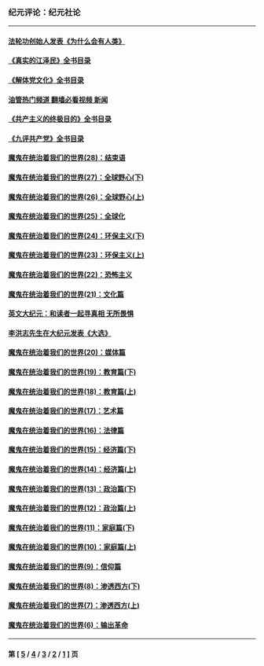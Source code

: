 ### 纪元评论：纪元社论
---
#### [法轮功创始人发表《为什么会有人类》](../../pages/nsc422/n13912117.md?01220330) 
#### [《真实的江泽民》全书目录](../../pages/nsc422/n13721399.md?01220330) 
#### [《解体党文化》全书目录](../../pages/nsc422/n13721157.md?01220330) 
#### [油管热门频道 翻墙必看视频 新闻](ok?01220330)
#### [《共产主义的终极目的》全书目录](../../pages/nsc422/n13721048.md?01220330) 
#### [《九评共产党》全书目录](../../pages/nsc422/n13708085.md?01220330) 
#### [魔鬼在统治着我们的世界(28)：结束语](../../pages/nsc422/n10936246.md?01220330) 
#### [魔鬼在统治着我们的世界(27)：全球野心(下)](../../pages/nsc422/n10928319.md?01220330) 
#### [魔鬼在统治着我们的世界(26)：全球野心(上)](../../pages/nsc422/n10900318.md?01220330) 
#### [魔鬼在统治着我们的世界(25)：全球化](../../pages/nsc422/n10788205.md?01220330) 
#### [魔鬼在统治着我们的世界(24)：环保主义(下)](../../pages/nsc422/n10695307.md?01220330) 
#### [魔鬼在统治着我们的世界(23)：环保主义(上)](../../pages/nsc422/n10688613.md?01220330) 
#### [魔鬼在统治着我们的世界(22)：恐怖主义](../../pages/nsc422/n10614727.md?01220330) 
#### [魔鬼在统治着我们的世界(21)：文化篇](../../pages/nsc422/n10597706.md?01220330) 
#### [英文大纪元：和读者一起寻真相 无所畏惧](../../pages/nsc422/n12542027.md?01220330) 
#### [李洪志先生在大纪元发表《大选》](../../pages/nsc422/n12534746.md?01220330) 
#### [魔鬼在统治着我们的世界(20)：媒体篇](../../pages/nsc422/n10586579.md?01220330) 
#### [魔鬼在统治着我们的世界(19)：教育篇(下)](../../pages/nsc422/n10564808.md?01220330) 
#### [魔鬼在统治着我们的世界(18)：教育篇(上)](../../pages/nsc422/n10526970.md?01220330) 
#### [魔鬼在统治着我们的世界(17)：艺术篇](../../pages/nsc422/n10499093.md?01220330) 
#### [魔鬼在统治着我们的世界(16)：法律篇](../../pages/nsc422/n10485969.md?01220330) 
#### [魔鬼在统治着我们的世界(15)：经济篇(下)](../../pages/nsc422/n10469975.md?01220330) 
#### [魔鬼在统治着我们的世界(14)：经济篇(上)](../../pages/nsc422/n10457370.md?01220330) 
#### [魔鬼在统治着我们的世界(13)：政治篇(下)](../../pages/nsc422/n10448270.md?01220330) 
#### [魔鬼在统治着我们的世界(12)：政治篇(上)](../../pages/nsc422/n10444576.md?01220330) 
#### [魔鬼在统治着我们的世界(11)：家庭篇(下)](../../pages/nsc422/n10440961.md?01220330) 
#### [魔鬼在统治着我们的世界(10)：家庭篇(上)](../../pages/nsc422/n10435448.md?01220330) 
#### [魔鬼在统治着我们的世界(9)：信仰篇](../../pages/nsc422/n10432159.md?01220330) 
#### [魔鬼在统治着我们的世界(8)：渗透西方(下)](../../pages/nsc422/n10429603.md?01220330) 
#### [魔鬼在统治着我们的世界(7)：渗透西方(上)](../../pages/nsc422/n10426013.md?01220330) 
#### [魔鬼在统治着我们的世界(6)：输出革命](../../pages/nsc422/n10421536.md?01220330) 

---
#### 第 [ [5](./5.md?01220330) / [4](./4.md?01220330) / [3](./3.md?01220330) / [2](./2.md?01220330) / [1](./1.md?01220330) ] 页
